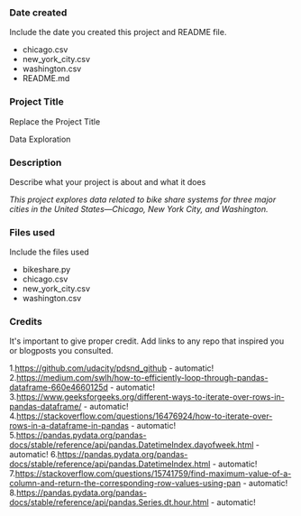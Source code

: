 ### Date created
Include the date you created this project and README file.

* chicago.csv
* new_york_city.csv
* washington.csv
* README.md

### Project Title
Replace the Project Title

Data Exploration  

### Description
Describe what your project is about and what it does

*This project explores data related to bike share systems for three major cities in the United States—Chicago, New York City, and Washington.*

### Files used
Include the files used

* bikeshare.py
* chicago.csv
* new_york_city.csv
* washington.csv

### Credits
It's important to give proper credit. Add links to any repo that inspired you or blogposts you consulted.

1.https://github.com/udacity/pdsnd_github - automatic!
2.https://medium.com/swlh/how-to-efficiently-loop-through-pandas-dataframe-660e4660125d - automatic!
3.https://www.geeksforgeeks.org/different-ways-to-iterate-over-rows-in-pandas-dataframe/ - automatic!
4.https://stackoverflow.com/questions/16476924/how-to-iterate-over-rows-in-a-dataframe-in-pandas - automatic!
5.https://pandas.pydata.org/pandas-docs/stable/reference/api/pandas.DatetimeIndex.dayofweek.html - automatic!
6.https://pandas.pydata.org/pandas-docs/stable/reference/api/pandas.DatetimeIndex.html - automatic!
7.https://stackoverflow.com/questions/15741759/find-maximum-value-of-a-column-and-return-the-corresponding-row-values-using-pan - automatic!
8.https://pandas.pydata.org/pandas-docs/stable/reference/api/pandas.Series.dt.hour.html - automatic!
